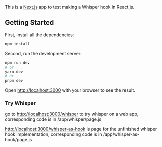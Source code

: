 This is a [Next.js](https://nextjs.org/) app to test making a Whisper hook in React.js.

## Getting Started

First, install all the dependencies:

```bash
npm install
```

Second, run the development server:

```bash
npm run dev
# or
yarn dev
# or
pnpm dev
```

Open [http://localhost:3000](http://localhost:3000) with your browser to see the result.

### Try Whisper

go to [http://localhost:3000/whisper](http://localhost:3000/whisper) to try whisper on a web app, corresponding code is in /app/whisper/page.js

[http://localhost:3000/whisper-as-hook](http://localhost:3000/whisper-as-hook) is page for the unfinished whisper hook implementation, corresponding code is in /app/whisper-as-hook/page.js